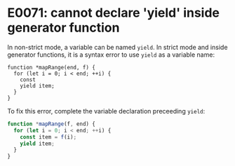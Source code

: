 # E0071: cannot declare 'yield' inside generator function

In non-strict mode, a variable can be named `yield`. In strict mode and inside
generator functions, it is a syntax error to use `yield` as a variable name:

```javascript-ignoring-extra-errors
function *mapRange(end, f) {
  for (let i = 0; i < end; ++i) {
    const
    yield item;
  }
}
```

To fix this error, complete the variable declaration preceeding `yield`:

```javascript
function *mapRange(f, end) {
  for (let i = 0; i < end; ++i) {
    const item = f(i);
    yield item;
  }
}
```
